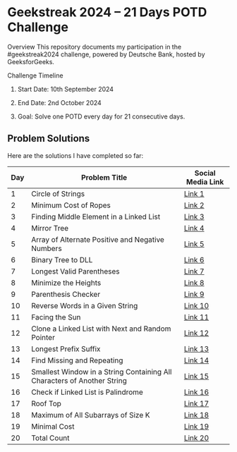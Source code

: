 # Geekstreak 2024 – 21 Days POTD Challenge

Overview
This repository documents my participation in the #geekstreak2024 challenge, powered by Deutsche Bank, hosted by GeeksforGeeks.

Challenge Timeline

 1) Start Date: 10th September 2024
  
 2) End Date: 2nd October 2024
  
 3) Goal: Solve one POTD every day for 21 consecutive days.


## Problem Solutions

Here are the solutions I have completed so far:

| Day | Problem Title                                                                                  | Social Media Link                                                                                   |
|-----|------------------------------------------------------------------------------------------------|-----------------------------------------------------------------------------------------------------|
| 1   | Circle of Strings                                                                              | [Link 1](https://x.com/Atharva___Gawas/status/1833509672340574715)                               |
| 2   | Minimum Cost of Ropes                                                                          | [Link 2](https://x.com/Atharva___Gawas/status/1833796919040122993)                               |
| 3   | Finding Middle Element in a Linked List                                                       | [Link 3](https://x.com/Atharva___Gawas/status/1834097377793175565)                               |
| 4   | Mirror Tree                                                                                    | [Link 4](https://x.com/Atharva___Gawas/status/1834468611576004906)                               |
| 5   | Array of Alternate Positive and Negative Numbers                                               | [Link 5](https://x.com/Atharva___Gawas/status/1834832496371908716)                               |
| 6   | Binary Tree to DLL                                                                              | [Link 6](https://x.com/Atharva___Gawas/status/1835158342802567375)                               |
| 7   | Longest Valid Parentheses                                                                        | [Link 7](https://x.com/Atharva___Gawas/status/1835517151362363435)                               |
| 8   | Minimize the Heights                                                                           | [Link 8](https://x.com/Atharva___Gawas/status/1835950315419373718)                               |
| 9   | Parenthesis Checker                                                                            | [Link 9](https://x.com/Atharva___Gawas/status/1836221937976000833)                               |
| 10  | Reverse Words in a Given String                                                                | [Link 10](https://x.com/Atharva___Gawas/status/1836722391650558334)                              |
| 11  | Facing the Sun                                                                                 | [Link 11](https://x.com/Atharva___Gawas/status/1836966171574231200)                              |
| 12  | Clone a Linked List with Next and Random Pointer                                               | [Link 12](https://x.com/Atharva___Gawas/status/1837431731978125780)                              |
| 13  | Longest Prefix Suffix                                                                          | [Link 13](https://x.com/Atharva___Gawas/status/1837680769583468827)                              |
| 14  | Find Missing and Repeating                                                                     | [Link 14](https://x.com/Atharva___Gawas/status/1838143388639510724)                              |
| 15  | Smallest Window in a String Containing All Characters of Another String                       | [Link 15](https://x.com/Atharva___Gawas/status/1838426838802071652)                              |
| 16  | Check if Linked List is Palindrome                                                             | [Link 16](https://x.com/Atharva___Gawas/status/1838915259093958752)                              |
| 17  | Roof Top                                                                                       | [Link 17](https://x.com/Atharva___Gawas/status/1839173350565785968)                              |
| 18  | Maximum of All Subarrays of Size K                                                             | [Link 18](https://x.com/Atharva___Gawas/status/1839585515059696084)                              |
| 19  | Minimal Cost                                                                                  | [Link 19](https://x.com/Atharva___Gawas/status/1839913955243745786)                              |
| 20  | Total Count                                                                                    | [Link 20](https://x.com/Atharva___Gawas/status/1840234777502220647)                              |

